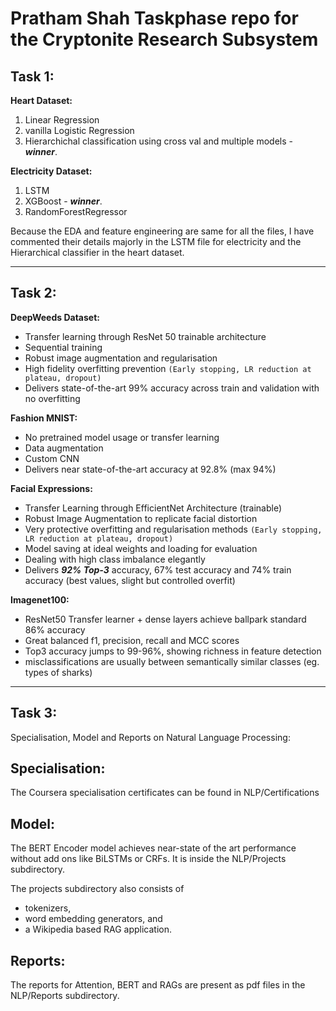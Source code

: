 # Pratham Shah Taskphase repo for the Cryptonite Research Subsystem

## Task 1:

**Heart Dataset:**
1. Linear Regression
2. vanilla Logistic Regression
3. Hierarchichal classification using cross val and multiple models - ***winner***.

**Electricity Dataset:**
1. LSTM
2. XGBoost - ***winner***.
3. RandomForestRegressor

Because the EDA and feature engineering are same for all the files, I have commented their details majorly in the LSTM file for electricity and the Hierarchical classifier in the heart dataset.

---

## Task 2:

**DeepWeeds Dataset:**
- Transfer learning through ResNet 50 trainable architecture
- Sequential training
- Robust image augmentation and regularisation
- High fidelity overfitting prevention `(Early stopping, LR reduction at plateau, dropout)`
- Delivers state-of-the-art 99% accuracy across train and validation with no overfitting

**Fashion MNIST:**
- No pretrained model usage or transfer learning
- Data augmentation
- Custom CNN
- Delivers near state-of-the-art accuracy at 92.8% (max 94%)

**Facial Expressions:**
- Transfer Learning through EfficientNet Architecture (trainable)
- Robust Image Augmentation to replicate facial distortion
- Very protective overfitting and regularisation methods `(Early stopping, LR reduction at plateau, dropout)`
- Model saving at ideal weights and loading for evaluation
- Dealing with high class imbalance elegantly
- Delivers ***92% Top-3*** accuracy, 67% test accuracy and 74% train accuracy (best values, slight but controlled overfit)

**Imagenet100:**
- ResNet50 Transfer learner + dense layers achieve ballpark standard 86% accuracy
- Great balanced f1, precision, recall and MCC scores
- Top3 accuracy jumps to 99-96%, showing richness in feature detection
- misclassifications are usually between semantically similar classes (eg. types of sharks)


___

## Task 3:

Specialisation, Model and Reports on Natural Language Processing:

## Specialisation:
The Coursera specialisation certificates can be found in NLP/Certifications

## Model:
The BERT Encoder model achieves near-state of the art performance without add ons like BiLSTMs or CRFs. It is inside the NLP/Projects subdirectory.

The projects subdirectory also consists of 
- tokenizers,
- word embedding generators, and
- a Wikipedia based RAG application.

## Reports:

The reports for Attention, BERT and RAGs are present as pdf files in the NLP/Reports subdirectory.




